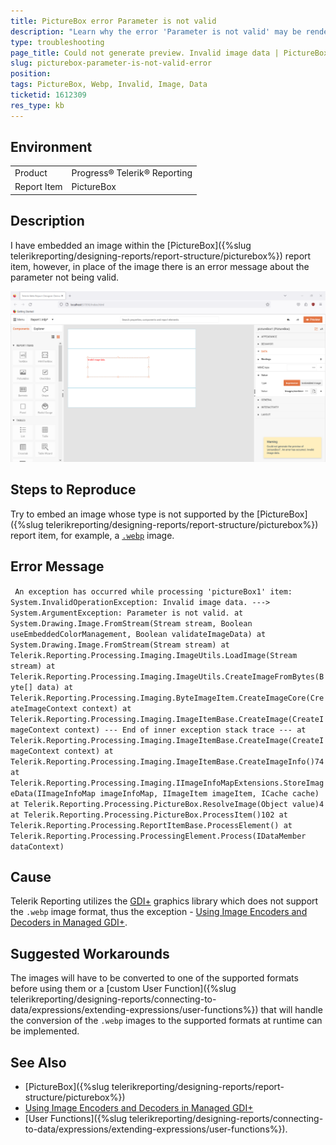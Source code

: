 ```yaml
---
title: PictureBox error Parameter is not valid
description: "Learn why the error 'Parameter is not valid' may be rendered in place of the image in the PictureBox."
type: troubleshooting
page_title: Could not generate preview. Invalid image data | PictureBox
slug: picturebox-parameter-is-not-valid-error
position: 
tags: PictureBox, Webp, Invalid, Image, Data
ticketid: 1612309
res_type: kb
---
```


## Environment
<table>
	<tbody>
		<tr>
			<td>Product</td>
			<td>Progress® Telerik® Reporting</td>
		</tr>
		<tr>
			<td>Report Item</td>
			<td>PictureBox</td>
		</tr>
	</tbody>
</table>


## Description

I have embedded an image within the [PictureBox]({%slug telerikreporting/designing-reports/report-structure/picturebox%}) report item, however, in place of the image there is an error message about the parameter not being valid.

![An image of how the error with the PictureBox appears within the Web Report Designer](images/invalid-image-data-picturebox.png)

## Steps to Reproduce

Try to embed an image whose type is not supported by the [PictureBox]({%slug telerikreporting/designing-reports/report-structure/picturebox%}) report item, for example, a [`.webp`](https://en.wikipedia.org/wiki/WebP) image.

## Error Message

`
An exception has occurred while processing 'pictureBox1' item:
System.InvalidOperationException: Invalid image data.
---> System.ArgumentException: Parameter is not valid.
	at System.Drawing.Image.FromStream(Stream stream, Boolean useEmbeddedColorManagement, Boolean validateImageData)
	at System.Drawing.Image.FromStream(Stream stream)
	at Telerik.Reporting.Processing.Imaging.ImageUtils.LoadImage(Stream stream)
	at Telerik.Reporting.Processing.Imaging.ImageUtils.CreateImageFromBytes(Byte[] data)
	at Telerik.Reporting.Processing.Imaging.ByteImageItem.CreateImageCore(CreateImageContext context)
	at Telerik.Reporting.Processing.Imaging.ImageItemBase.CreateImage(CreateImageContext context)
	--- End of inner exception stack trace ---
	at Telerik.Reporting.Processing.Imaging.ImageItemBase.CreateImage(CreateImageContext context)
	at Telerik.Reporting.Processing.Imaging.ImageItemBase.CreateImageInfo()74
	at Telerik.Reporting.Processing.Imaging.IImageInfoMapExtensions.StoreImageData(IImageInfoMap imageInfoMap, IImageItem imageItem, ICache cache)
	at Telerik.Reporting.Processing.PictureBox.ResolveImage(Object value)4
	at Telerik.Reporting.Processing.PictureBox.ProcessItem()102
	at Telerik.Reporting.Processing.ReportItemBase.ProcessElement()
	at Telerik.Reporting.Processing.ProcessingElement.Process(IDataMember dataContext)`

## Cause

Telerik Reporting utilizes the [GDI+](https://learn.microsoft.com/en-us/windows/win32/gdiplus/-gdiplus-gdi-start) graphics library which does not support the `.webp` image format, thus the exception - [Using Image Encoders and Decoders in Managed GDI+](https://learn.microsoft.com/en-us/dotnet/desktop/winforms/advanced/using-image-encoders-and-decoders-in-managed-gdi?view=netframeworkdesktop-4.8).

## Suggested Workarounds

The images will have to be converted to one of the supported formats before using them or a [custom User Function]({%slug telerikreporting/designing-reports/connecting-to-data/expressions/extending-expressions/user-functions%}) that will handle the conversion of the `.webp` images to the supported formats at runtime can be implemented.

## See Also

* [PictureBox]({%slug telerikreporting/designing-reports/report-structure/picturebox%})
* [Using Image Encoders and Decoders in Managed GDI+](https://learn.microsoft.com/en-us/dotnet/desktop/winforms/advanced/using-image-encoders-and-decoders-in-managed-gdi?view=netframeworkdesktop-4.8)
* [User Functions]({%slug telerikreporting/designing-reports/connecting-to-data/expressions/extending-expressions/user-functions%}).
